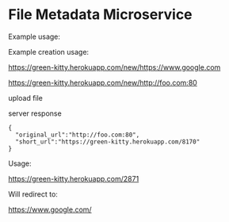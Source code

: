 # File Metadata Microservice

  
Example usage:
  
Example creation usage:

https://green-kitty.herokuapp.com/new/https://www.google.com

https://green-kitty.herokuapp.com/new/http://foo.com:80

upload file  

server response

    { 
      "original_url":"http://foo.com:80", 
      "short_url":"https://green-kitty.herokuapp.com/8170" 
    }
    
Usage:

https://green-kitty.herokuapp.com/2871

Will redirect to:

https://www.google.com/
